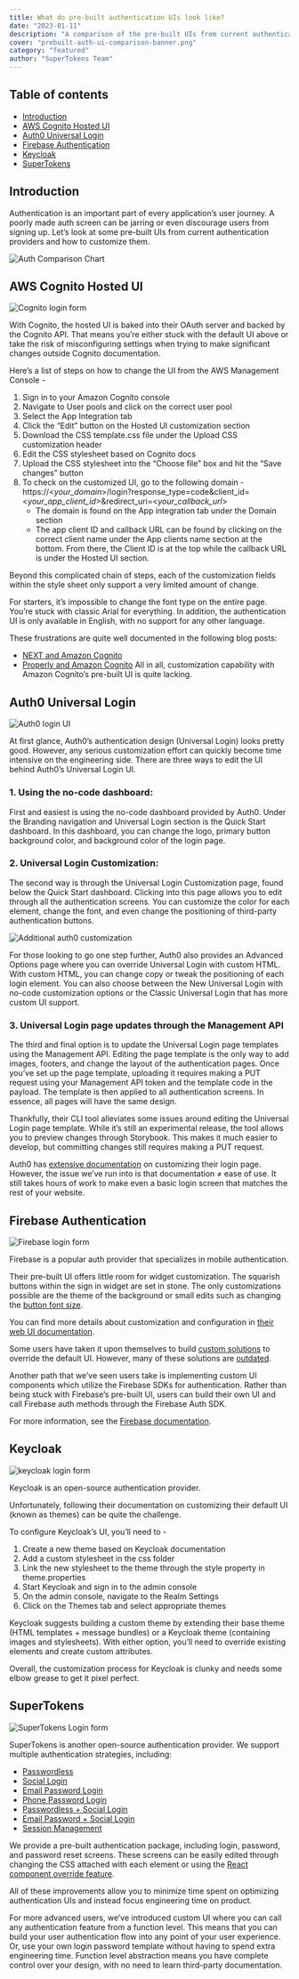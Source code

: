 ```yaml
---
title: What do pre-built authentication UIs look like? 
date: "2023-01-11"
description: "A comparison of the pre-built UIs from current authentication providers and how to customize them"
cover: "prebuilt-auth-ui-comparison-banner.png"
category: "featured"
author: "SuperTokens Team"
---
```


## Table of contents
- [Introduction](#introduction)
- [AWS Cognito Hosted UI](#aws-cognito-hosted-ui)
- [Auth0 Universal Login](#auth0-universal-login)
- [Firebase Authentication](#firebase-authentication)
- [Keycloak](#keycloak)
- [SuperTokens](#supertokens)


## Introduction

Authentication is an important part of every application’s user journey. A poorly made auth screen can be jarring or even discourage users from signing up. Let’s look at some pre-built UIs from current authentication providers and how to customize them.

![Auth Comparison Chart](./auth_comparison_chart.png)

## AWS Cognito Hosted UI

![Cognito login form](./cognito_login_form.png)

With Cognito, the hosted UI is baked into their OAuth server and backed by the Cognito API. That means you’re either stuck with the default UI above or take the risk of misconfiguring settings when trying to make significant changes outside Cognito documentation.

Here’s a list of steps on how to change the UI from the AWS Management Console -

1. Sign in to your Amazon Cognito console
2. Navigate to User pools and click on the correct user pool
3. Select the App Integration tab
4. Click the “Edit” button on the Hosted UI customization section
5. Download the CSS template.css file under the Upload CSS customization header
6. Edit the CSS stylesheet based on Cognito docs
7. Upload the CSS stylesheet into the “Choose file” box and hit the “Save changes” button
8. To check on the customized UI, go to the following domain -https://<*your_domain*>/login?response_type=code&client_id=<*your_app_client_id*>&redirect_uri=<*your_callback_url*>
    - The domain is found on the App integration tab under the Domain section
    - The app client ID and callback URL can be found by clicking on the correct client name under the App clients name section at the bottom. From there, the Client ID is at the top while the callback URL is under the Hosted UI section.

Beyond this complicated chain of steps, each of the customization fields within the style sheet only support a very limited amount of change.

For starters, it’s impossible to change the font type on the entire page. You’re stuck with classic Arial for everything. In addition, the authentication UI is only available in English, with no support for any other language.

These frustrations are quite well documented in the following blog posts:
- [NEXT and Amazon Cognito](https://medium.com/collaborne-engineering/replace-cognito-hosted-ui-d7619d037036)
- [Properly and Amazon Cognito](https://inside.properly.ca/customizing-amazon-cognitos-hosted-ui-but-it-won-t-do-that-fd8a153a5f4a)
All in all, customization capability with Amazon Cognito’s pre-built UI is quite lacking.



## Auth0 Universal Login

![Auth0 login UI](./auth0_login_form.png)

At first glance, Auth0’s authentication design (Universal Login) looks pretty good. However, any serious customization effort can quickly become time intensive on the engineering side.
There are three ways to edit the UI behind Auth0’s Universal Login UI.


### 1. Using the no-code dashboard:
First and easiest is using the no-code dashboard provided by Auth0. Under the Branding navigation and Universal Login section is the Quick Start dashboard. In this dashboard, you can change the logo, primary button background color, and background color of the login page.

### 2. Universal Login Customization:
The second way is through the Universal Login Customization page, found below the Quick Start dashboard. Clicking into this page allows you to edit through all the authentication screens. You can customize the color for each element, change the font, and even change the positioning of third-party authentication buttons.

![Additional auth0 customization](./auth0_customization_options.png)

For those looking to go one step further, Auth0 also provides an Advanced Options page where you can override Universal Login with custom HTML. With custom HTML, you can change copy or tweak the positioning of each login element. You can also choose between the New Universal Login with no-code customization options or the Classic Universal Login that has more custom UI support.

### 3. Universal Login page updates through the Management API

The third and final option is to update the Universal Login page templates using the Management API. Editing the page template is the only way to add images, footers, and change the layout of the authentication pages. Once you’ve set up the page template, uploading it requires making a PUT request using your Management API token and the template code in the payload. The template is then applied to all authentication screens. In essence, all pages will have the same design.

Thankfully, their CLI tool alleviates some issues around editing the Universal Login page template. While it’s still an experimental release, the tool allows you to preview changes through Storybook. This makes it much easier to develop, but committing changes still requires making a PUT request.

Auth0 has [extensive documentation](https://auth0.com/docs/customize) on customizing their login page. However, the issue we’ve run into is that documentation ≠ ease of use. It still takes hours of work to make even a basic login screen that matches the rest of your website.


## Firebase Authentication

![Firebase login form](./firebase_login_form.png)


Firebase is a popular auth provider that specializes in mobile authentication.

Their pre-built UI offers little room for widget customization. The squarish buttons within the sign in widget are set in stone. The only customizations possible are the theme of the background or small edits such as changing the [button font size](https://github.com/firebase/firebaseui-web/issues/595).


You can find more details about customization and configuration in [their web UI documentation](https://github.com/firebase/firebaseui-web/blob/master/README.md#customizing-firebaseui-for-authentication).

Some users have taken it upon themselves to build [custom solutions](https://github.com/firebase/FirebaseUI-Android/issues/229#issuecomment-236868365) to override the default UI. However, many of these solutions are [outdated](https://github.com/firebase/FirebaseUI-Android/issues/1477).


Another path that we’ve seen users take is implementing custom UI components which utilize the Firebase SDKs for authentication. Rather than being stuck with Firebase’s pre-built UI, users can build their own UI and call Firebase auth methods through the Firebase Auth SDK. 

For more information, see the [Firebase documentation](https://firebase.google.com/docs/build).



## Keycloak

![keycloak login form](./keycloak_login.png)

Keycloak is an open-source authentication provider.

Unfortunately, following their documentation on customizing their default UI (known as themes) can be quite the challenge.

To configure Keycloak’s UI, you’ll need to -

1. Create a new theme based on Keycloak documentation
2. Add a custom stylesheet in the css folder
3. Link the new stylesheet to the theme through the style property in theme.properties
4. Start Keycloak and sign in to the admin console
5. On the admin console, navigate to the Realm Settings
6. Click on the Themes tab and select appropriate themes


Keycloak suggests building a custom theme by extending their base theme (HTML templates + message bundles) or a Keycloak theme (containing images and stylesheets). With either option, you’ll need to override existing elements and create custom attributes.

Overall, the customization process for Keycloak is clunky and needs some elbow grease to get it pixel perfect.

## SuperTokens
![SuperTokens Login form](./supertokens_login_form.png)

SuperTokens is another open-source authentication provider. We support multiple authentication strategies, including: 
- [Passwordless](https://supertokens.com/docs/passwordless/introduction)
- [Social Login](https://supertokens.com/docs/thirdparty/introduction)
- [Email Password Login](https://supertokens.com/docs/emailpassword/introduction)
- [Phone Password Login](https://supertokens.com/docs/phonepassword/introduction)
- [Passwordless + Social Login](https://supertokens.com/docs/thirdpartypasswordless/introduction)
- [Email Password + Social Login](https://supertokens.com/docs/thirdpartyemailpassword/introduction)
- [Session Management](https://supertokens.com/docs/session/introduction)

We provide a pre-built authentication package, including login, password, and password reset screens. These screens can be easily edited through changing the CSS attached with each element or using the [React component override feature](https://supertokens.com/docs/thirdpartyemailpassword/advanced-customizations/react-component-override/about).

All of these improvements allow you to minimize time spent on optimizing authentication UIs and instead focus engineering time on product. 

For more advanced users, we’ve introduced custom UI where you can call any authentication feature from a function level. This means that you can build your user authentication flow into any point of your user experience. Or, use your own login password template without having to spend extra engineering time. Function level abstraction means you have complete control over your design, with no need to learn third-party documentation.
